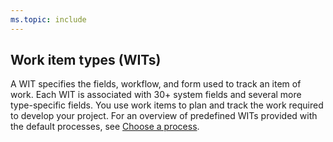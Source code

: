 ```yaml
---
ms.topic: include
---
```



## Work item types (WITs) 

A WIT specifies the fields, workflow, and form used to track an item of work. Each WIT is associated with 30+ system fields and several more type-specific fields. You use work items to plan and track the work required to develop your project. For an overview of predefined WITs provided with the default processes, see [Choose a process](/vsts/work/guidance/choose-process).